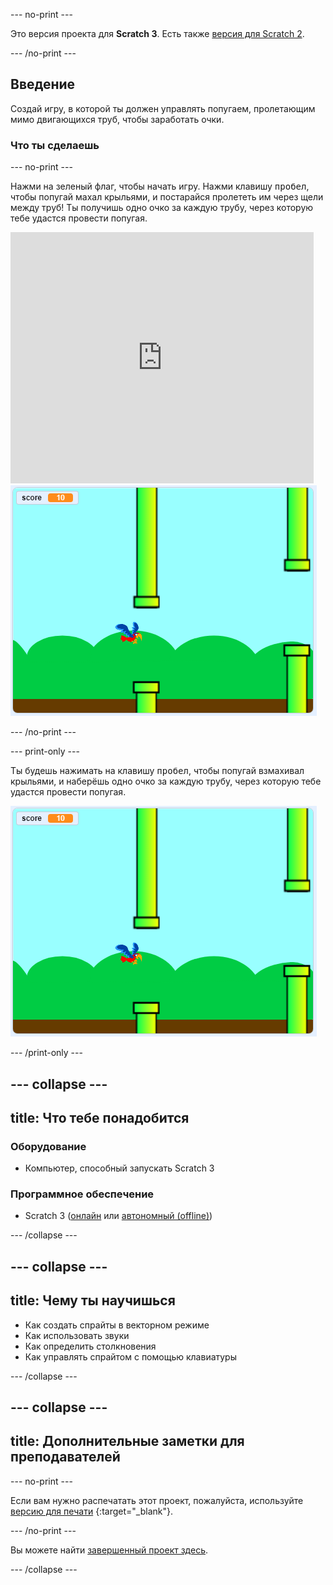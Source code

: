 \--- no-print \---

Это версия проекта для **Scratch 3**. Есть также [версия для Scratch 2](https://projects.raspberrypi.org/en/projects/flappy-parrot-scratch2).

\--- /no-print \---

## Введение

Создай игру, в которой ты должен управлять попугаем, пролетающим мимо двигающихся труб, чтобы заработать очки.

### Что ты сделаешь

\--- no-print \---

Нажми на зеленый флаг, чтобы начать игру. Нажми клавишу <kbd>пробел</kbd>, чтобы попугай махал крыльями, и постарайся пролететь им через щели между труб! Ты получишь одно очко за каждую трубу, через которую тебе удастся провести попугая.

<div class="scratch-preview">
  <iframe allowtransparency="true" width="485" height="402" src="https://scratch.mit.edu/projects/embed/258349724/?autostart=false" frameborder="0" scrolling="no"></iframe>
  <img src="images/flappy-parrot-showcase.png">
</div>

\--- /no-print \---

\--- print-only \---

Ты будешь нажимать на клавишу <kbd>пробел</kbd>, чтобы попугай взмахивал крыльями, и наберёшь одно очко за каждую трубу, через которую тебе удастся провести попугая.

![игра попугай Flappy, в которую можно поиграть](images/flappy-parrot-showcase.png)

\--- /print-only \---

## \--- collapse \---

## title: Что тебе понадобится

### Оборудование

+ Компьютер, способный запускать Scratch 3

### Программное обеспечение

+ Scratch 3 ([онлайн](https://rpf.io/scratchon) или [автономный (offline)](https://rpf.io/scratchoff))

\--- /collapse \---

## \--- collapse \---

## title: Чему ты научишься

+ Как создать спрайты в векторном режиме
+ Как использовать звуки 
+ Как определить столкновения
+ Как управлять спрайтом с помощью клавиатуры 

\--- /collapse \---

## \--- collapse \---

## title: Дополнительные заметки для преподавателей

\--- no-print \---

Если вам нужно распечатать этот проект, пожалуйста, используйте [ версию для печати](https://projects.raspberrypi.org/en/projects/flappy-parrot/print) {:target="_blank"}.

\--- /no-print \---

Вы можете найти [завершенный проект здесь](https://rpf.io/p/en/flappy-parrot-get).

\--- /collapse \---